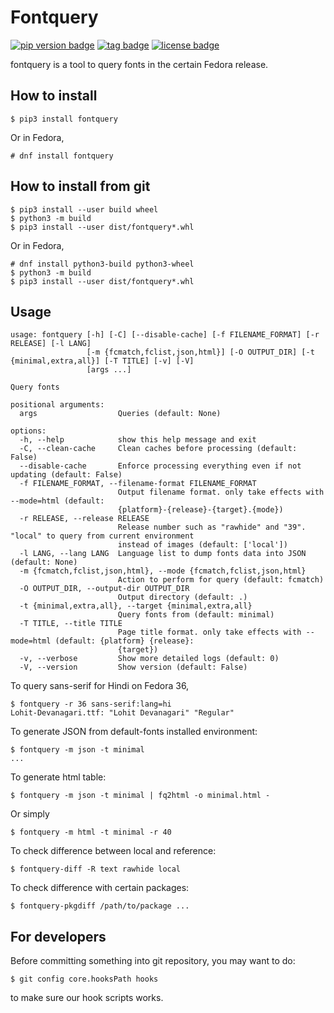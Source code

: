 # Fontquery
[![pip version badge](https://img.shields.io/pypi/v/fontquery)](https://pypi.org/project/fontquery/)
[![tag badge](https://img.shields.io/github/v/tag/fedora-i18n/fontquery)](https://github.com/fedora-i18n/fontquery/tags)
[![license badge](https://img.shields.io/github/license/fedora-i18n/fontquery)](./LICENSE)

fontquery is a tool to query fonts in the certain Fedora release.

## How to install

``` shell
$ pip3 install fontquery
```

Or in Fedora,

``` shell
# dnf install fontquery
```

## How to install from git

``` shell
$ pip3 install --user build wheel
$ python3 -m build
$ pip3 install --user dist/fontquery*.whl
```

Or in Fedora,

``` shell
# dnf install python3-build python3-wheel
$ python3 -m build
$ pip3 install --user dist/fontquery*.whl
```

## Usage

```
usage: fontquery [-h] [-C] [--disable-cache] [-f FILENAME_FORMAT] [-r RELEASE] [-l LANG]
                 [-m {fcmatch,fclist,json,html}] [-O OUTPUT_DIR] [-t {minimal,extra,all}] [-T TITLE] [-v] [-V]
                 [args ...]

Query fonts

positional arguments:
  args                  Queries (default: None)

options:
  -h, --help            show this help message and exit
  -C, --clean-cache     Clean caches before processing (default: False)
  --disable-cache       Enforce processing everything even if not updating (default: False)
  -f FILENAME_FORMAT, --filename-format FILENAME_FORMAT
                        Output filename format. only take effects with --mode=html (default:
                        {platform}-{release}-{target}.{mode})
  -r RELEASE, --release RELEASE
                        Release number such as "rawhide" and "39". "local" to query from current environment
                        instead of images (default: ['local'])
  -l LANG, --lang LANG  Language list to dump fonts data into JSON (default: None)
  -m {fcmatch,fclist,json,html}, --mode {fcmatch,fclist,json,html}
                        Action to perform for query (default: fcmatch)
  -O OUTPUT_DIR, --output-dir OUTPUT_DIR
                        Output directory (default: .)
  -t {minimal,extra,all}, --target {minimal,extra,all}
                        Query fonts from (default: minimal)
  -T TITLE, --title TITLE
                        Page title format. only take effects with --mode=html (default: {platform} {release}:
                        {target})
  -v, --verbose         Show more detailed logs (default: 0)
  -V, --version         Show version (default: False)
```

To query sans-serif for Hindi on Fedora 36,

``` shell
$ fontquery -r 36 sans-serif:lang=hi
Lohit-Devanagari.ttf: "Lohit Devanagari" "Regular"
```

To generate JSON from default-fonts installed environment:

``` shell
$ fontquery -m json -t minimal
...
```

To generate html table:

``` shell
$ fontquery -m json -t minimal | fq2html -o minimal.html -
```

Or simply

``` shell
$ fontquery -m html -t minimal -r 40
```

To check difference between local and reference:

``` shell
$ fontquery-diff -R text rawhide local
```

To check difference with certain packages:

``` shell
$ fontquery-pkgdiff /path/to/package ...
```

## For developers

Before committing something into git repository, you may want to do:

``` shell
$ git config core.hooksPath hooks
```

to make sure our hook scripts works.
